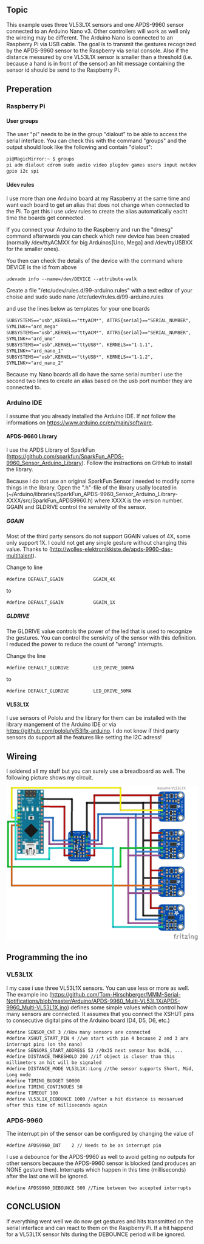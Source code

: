 ## Topic ##
This example uses three VL53L1X sensors and one APDS-9960 sensor connected to an Arduino Nano v3. Other controllers will work as well only the wireing may be different. The Arduino Nano is connected to an Raspberry Pi via USB cable.
The goal is to transmit the gestures recognized by the APDS-9960 sensor to the Raspberry via serial console. Also if the distance messured by one VL53L1X sensor is smaller than a threshold (i.e. because a hand is in front of the sensor) an hit message containing the sensor id should be send to the Raspberry Pi.

## Preperation ##

### Raspberry Pi ###
#### User groups ####
The user "pi" needs to be in the group "dialout" to be able to access the serial interface.
You can check this with the command "groups" and the output should look like the following and contain "dialout":

    pi@MagicMirror:~ $ groups
    pi adm dialout cdrom sudo audio video plugdev games users input netdev gpio i2c spi

#### Udev rules ####
I use more than one Arduino board at my Raspberry at the same time and want each board to get an alias that does not change when connected to the Pi. To get this i use udev rules to create the alias automatically eacht time the boards get connected.

If you connect your Arduino to the Raspberry and run the "dmesg" command afterwards you can check which new device has been created (normally /dev/ttyACMXX for big Arduinos[Uno, Mega] and /dev/ttyUSBXX for the smaller ones).

You then can check the details of the device with the command where DEVICE is the id from above

    udevadm info --name=/dev/DEVICE --attribute-walk


Create a file "/etc/udev/rules.d/99-arduino.rules" with a text editor of your choise and sudo
    sudo nano /etc/udev/rules.d/99-arduino.rules

and use the lines below as templates for your one boards

    SUBSYSTEMS=="usb",KERNEL=="ttyACM*", ATTRS{serial}=="SERIAL_NUMBER", SYMLINK+="ard_mega"
    SUBSYSTEMS=="usb",KERNEL=="ttyACM*", ATTRS{serial}=="SERIAL_NUMBER", SYMLINK+="ard_uno"
    SUBSYSTEMS=="usb",KERNEL=="ttyUSB*", KERNELS=="1-1.1", SYMLINK+="ard_nano_1"
    SUBSYSTEMS=="usb",KERNEL=="ttyUSB*", KERNELS=="1-1.2", SYMLINK+="ard_nano_2"

Because my Nano boards all do have the same serial number i use the second two lines to create an alias based on the usb port number they are connected to.


### Arduino IDE ###
I assume that you already installed the Arduino IDE. If not follow the informations on https://www.arduino.cc/en/main/software.

#### APDS-9660 Library ####
I use the APDS Library of SparkFun (https://github.com/sparkfun/SparkFun_APDS-9960_Sensor_Arduino_Library). Follow the instractions on GitHub to install the library.

Because i do not use an original SparkFun Sensor i needed to modify some things in the library.
Open the ".h"-file of the library usally located in (~/Arduino/libraries/SparkFun_APDS-9960_Sensor_Arduino_Library-XXXX/src/SparkFun_APDS9960.h) where XXXX is the version number.
GGAIN and GLDRIVE control the sensivity of the sensor.

##### GGAIN #####
Most of the third party sensors do not support GGAIN values of 4X, some only support 1X. I could not get any single gesture without changing this value. Thanks to (http://wolles-elektronikkiste.de/apds-9960-das-multitalent).

Change to line

    #define DEFAULT_GGAIN           GGAIN_4X

to

    #define DEFAULT_GGAIN           GGAIN_1X


##### GLDRIVE #####
The GLDRIVE value controls the power of the led that is used to recognize the gestures. You can control the sensivity of the sensor with this definition. I reduced the power to reduce the count of "wrong" interrupts.

Change the line

    #define DEFAULT_GLDRIVE         LED_DRIVE_100MA

to

    #define DEFAULT_GLDRIVE         LED_DRIVE_50MA


#### VL53L1X ####
I use sensors of Pololu and the library for them can be installed with the library mangement of the Arduino IDE or via https://github.com/pololu/vl53l1x-arduino. I do not know if third party sensors do support all the features like setting the I2C adress!


## Wireing ##
I soldered all my stuff but you can surely use a breadboard as well. The following picture shows my circuit.

![alt text](https://github.com/Tom-Hirschberger/MMM-Serial-Notifications/blob/master/Arduino/APDS-9960_Multi-VL53L1X/APDS-9960_Multi-VL53L1X.jpg "APDS-9960_Multi-VL53L1X.jpg")


## Programming the ino ##

### VL53L1X ###
I my case i use three VL53L1X sensors. You can use less or more as well. The example ino (https://github.com/Tom-Hirschberger/MMM-Serial-Notifications/blob/master/Arduino/APDS-9960_Multi-VL53L1X/APDS-9960_Multi-VL53L1X.ino) defines some simple values which control how many sensors are connected.
It assumes that you connect the XSHUT pins to consecutive digital pins of the Arduino board (D4, D5, D6, etc.)

    #define SENSOR_CNT 3 //How many sensors are connected
    #define XSHUT_START_PIN 4 //we start with pin 4 because 2 and 3 are interrupt pins (on the nano)
    #define SENSORS_START_ADDRESS 53 //0x35 next sensor has 0x36, ...
    #define DISTANCE_THRESHOLD 200 //if object is closer than this millimeters an hit will be signaled
    #define DISTANCE_MODE VL53L1X::Long //the sensor supports Short, Mid, Long mode
    #define TIMING_BUDGET 50000
    #define TIMING_CONTINOUES 50
    #define TIMEOUT 100
    #define VL53L1X_DEBOUNCE 1000 //after a hit distance is messarued after this time of milliseconds again


### APDS-9960 ###
The interrupt pin of the sensor can be configured by changing the value of 

    #define APDS9960_INT    2 // Needs to be an interrupt pin

I use a debounce for the APDS-9960 as well to avoid getting no outputs for other sensors because the APDS-9960 sensor is blocked (and produces an NONE gesture then). Interrupts which happen in this time (milliseconds) after the last one will be ignored.

    #define APDS9960_DEBOUNCE 500 //Time between two accepted interrupts


## CONCLUSION ##
If everything went well we do now get gestures and hits transmitted on the serial interface and can react to them on the Raspberry Pi.
If a hit happend for a VL53L1X sensor hits during the DEBOUNCE period will be ignored.